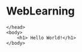 # WebLearning
<!DOCTYPE html>
<html>
    <head>  

    </head>
    <body>
        <h1> Hello World!</h1>
    </body>
</html>
